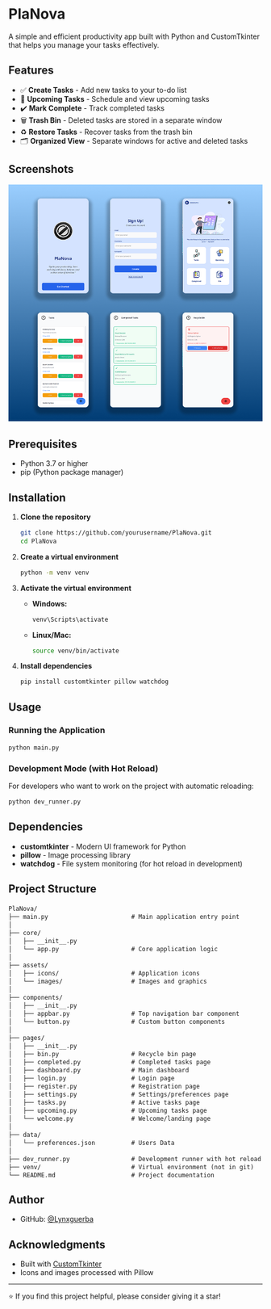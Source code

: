 # PlaNova

A simple and efficient productivity app built with Python and CustomTkinter that helps you manage your tasks effectively.

## Features

- ✅ **Create Tasks** - Add new tasks to your to-do list
- 📅 **Upcoming Tasks** - Schedule and view upcoming tasks
- ✔️ **Mark Complete** - Track completed tasks
- 🗑️ **Trash Bin** - Deleted tasks are stored in a separate window
- ♻️ **Restore Tasks** - Recover tasks from the trash bin
- 🗂️ **Organized View** - Separate windows for active and deleted tasks

## Screenshots

![PlaNova Screenshot](assets/images/thumbnail.png)

## Prerequisites

- Python 3.7 or higher
- pip (Python package manager)

## Installation

1. **Clone the repository**
   ```bash
   git clone https://github.com/yourusername/PlaNova.git
   cd PlaNova
   ```

2. **Create a virtual environment**
   ```bash
   python -m venv venv
   ```

3. **Activate the virtual environment**
   
   - **Windows:**
     ```bash
     venv\Scripts\activate
     ```
   
   - **Linux/Mac:**
     ```bash
     source venv/bin/activate
     ```

4. **Install dependencies**
   ```bash
   pip install customtkinter pillow watchdog
   ```

## Usage

### Running the Application

```bash
python main.py
```

### Development Mode (with Hot Reload)

For developers who want to work on the project with automatic reloading:

```bash
python dev_runner.py
```

## Dependencies

- **customtkinter** - Modern UI framework for Python
- **pillow** - Image processing library
- **watchdog** - File system monitoring (for hot reload in development)

## Project Structure

```
PlaNova/
├── main.py                       # Main application entry point
│
├── core/
│   ├── __init__.py
│   └── app.py                    # Core application logic
│                     
├── assets/
│   ├── icons/                    # Application icons
│   └── images/                   # Images and graphics
│            
├── components/
│   ├── __init__.py
│   ├── appbar.py                 # Top navigation bar component
│   └── button.py                 # Custom button components
│
├── pages/
│   ├── __init__.py
│   ├── bin.py                    # Recycle bin page
│   ├── completed.py              # Completed tasks page
│   ├── dashboard.py              # Main dashboard
│   ├── login.py                  # Login page
│   ├── register.py               # Registration page
│   ├── settings.py               # Settings/preferences page
│   ├── tasks.py                  # Active tasks page
│   ├── upcoming.py               # Upcoming tasks page
│   └── welcome.py                # Welcome/landing page
│
├── data/
│   └── preferences.json          # Users Data
│
├── dev_runner.py                 # Development runner with hot reload
├── venv/                         # Virtual environment (not in git)
└── README.md                     # Project documentation
```

## Author

- GitHub: [@Lynxguerba](https://github.com/Lynxguerba)

## Acknowledgments

- Built with [CustomTkinter](https://github.com/TomSchimansky/CustomTkinter)
- Icons and images processed with Pillow

---

⭐ If you find this project helpful, please consider giving it a star!
